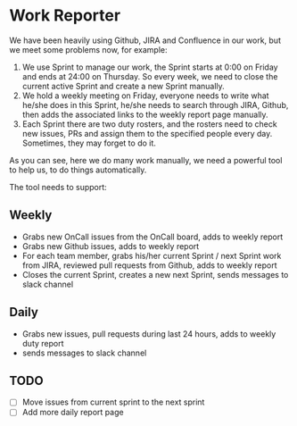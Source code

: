 # Work Reporter

We have been heavily using Github, JIRA and Confluence in our work, but we meet some problems now, for example:

1. We use Sprint to manage our work, the Sprint starts at 0:00 on Friday and ends at 24:00 on Thursday. So every week, we need to close the current active Sprint and create a new Sprint manually. 
2. We hold a weekly meeting on Friday, everyone needs to write what he/she does in this Sprint, he/she needs to search through JIRA, Github, then adds the associated links to the weekly report page manually.
3. Each Sprint there are two duty rosters, and the rosters need to check new issues, PRs and assign them to the specified people every day. Sometimes, they may forget to do it.

As you can see, here we do many work manually, we need a powerful tool to help us, to do things automatically. 

The tool needs to support:

## Weekly

+ Grabs new OnCall issues from the OnCall board, adds to weekly report
+ Grabs new Github issues, adds to weekly report
+ For each team member, grabs his/her current Sprint / next Sprint work from JIRA, reviewed pull requests from Github, adds to weekly report
+ Closes the current Sprint, creates a new next Sprint, sends messages to slack channel

## Daily

+ Grabs new issues, pull requests during last 24 hours, adds to weekly duty report
+ sends messages to slack channel

## TODO

- [ ] Move issues from current sprint to the next sprint
- [ ] Add more daily report page
